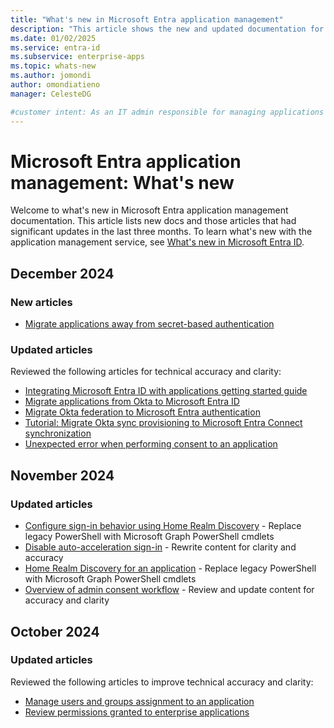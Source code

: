 ```yaml
---
title: "What's new in Microsoft Entra application management"
description: "This article shows the new and updated documentation for the Microsoft Entra application management."
ms.date: 01/02/2025
ms.service: entra-id
ms.subservice: enterprise-apps
ms.topic: whats-new
ms.author: jomondi
author: omondiatieno
manager: CelesteDG

#customer intent: As an IT admin responsible for managing applications in Microsoft Entra ID, I want to stay updated on new documentation and significant updates, so that I can effectively manage and troubleshoot application-related issues in the platform.
---
```


# Microsoft Entra application management: What's new

Welcome to what's new in Microsoft Entra application management documentation. This article lists new docs and those articles that had significant updates in the last three months. To learn what's new with the application management service, see [What's new in Microsoft Entra ID](~/fundamentals/whats-new.md).

## December 2024

### New articles

- [Migrate applications away from secret-based authentication](migrate-applications-from-secrets.md)

### Updated articles

Reviewed the following articles for technical accuracy and clarity:

- [Integrating Microsoft Entra ID with applications getting started guide](plan-an-application-integration.md)
- [Migrate applications from Okta to Microsoft Entra ID](migrate-applications-from-okta.md)
- [Migrate Okta federation to Microsoft Entra authentication](migrate-okta-federation.md)
- [Tutorial: Migrate Okta sync provisioning to Microsoft Entra Connect synchronization](migrate-okta-sync-provisioning.md)
- [Unexpected error when performing consent to an application](application-sign-in-unexpected-user-consent-error.md)


## November 2024

### Updated articles

- [Configure sign-in behavior using Home Realm Discovery](configure-authentication-for-federated-users-portal.md) - Replace legacy PowerShell with Microsoft Graph PowerShell cmdlets
- [Disable auto-acceleration sign-in](prevent-domain-hints-with-home-realm-discovery.md) - Rewrite content for clarity and accuracy
- [Home Realm Discovery for an application](home-realm-discovery-policy.md) - Replace legacy PowerShell with Microsoft Graph PowerShell cmdlets
- [Overview of admin consent workflow](admin-consent-workflow-overview.md) - Review and update content for accuracy and clarity


## October 2024

### Updated articles

Reviewed the following articles to improve technical accuracy and clarity:

- [Manage users and groups assignment to an application](assign-user-or-group-access-portal.md)
- [Review permissions granted to enterprise applications](manage-application-permissions.md)
